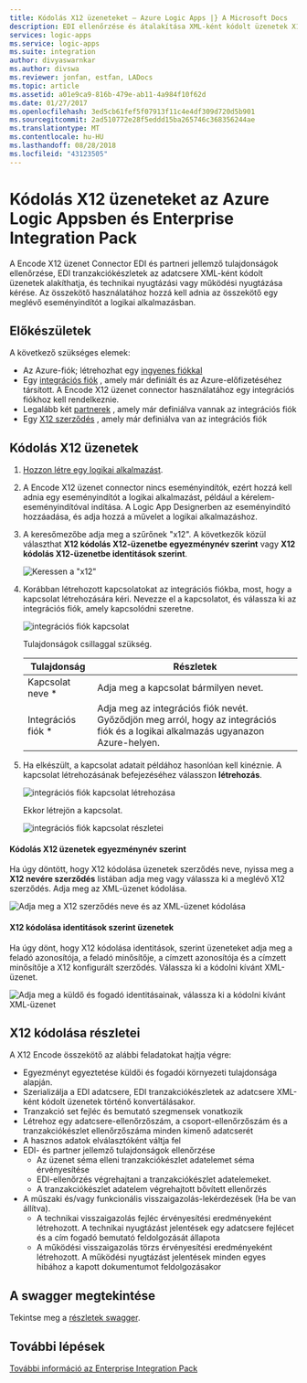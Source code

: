 ```yaml
---
title: Kódolás X12 üzeneteket – Azure Logic Apps |} A Microsoft Docs
description: EDI ellenőrzése és átalakítása XML-ként kódolt üzenetek X12 az üzenetet az Azure Logic Apps Enterprise Integration Pack-kódoló
services: logic-apps
ms.service: logic-apps
ms.suite: integration
author: divyaswarnkar
ms.author: divswa
ms.reviewer: jonfan, estfan, LADocs
ms.topic: article
ms.assetid: a01e9ca9-816b-479e-ab11-4a984f10f62d
ms.date: 01/27/2017
ms.openlocfilehash: 3ed5cb61fef5f07913f11c4e4df309d720d5b901
ms.sourcegitcommit: 2ad510772e28f5eddd15ba265746c368356244ae
ms.translationtype: MT
ms.contentlocale: hu-HU
ms.lasthandoff: 08/28/2018
ms.locfileid: "43123505"
---
```

# <a name="encode-x12-messages-in-azure-logic-apps-with-enterprise-integration-pack"></a>Kódolás X12 üzeneteket az Azure Logic Appsben és Enterprise Integration Pack

A Encode X12 üzenet Connector EDI és partneri jellemző tulajdonságok ellenőrzése, EDI tranzakciókészletek az adatcsere XML-ként kódolt üzenetek alakíthatja, és technikai nyugtázási vagy működési nyugtázása kérése.
Az összekötő használatához hozzá kell adnia az összekötő egy meglévő eseményindítót a logikai alkalmazásban.

## <a name="before-you-start"></a>Előkészületek

A következő szükséges elemek:

* Az Azure-fiók; létrehozhat egy [ingyenes fiókkal](https://azure.microsoft.com/free)
* Egy [integrációs fiók](logic-apps-enterprise-integration-create-integration-account.md) , amely már definiált és az Azure-előfizetéséhez társított. A Encode X12 üzenet connector használatához egy integrációs fiókhoz kell rendelkeznie.
* Legalább két [partnerek](logic-apps-enterprise-integration-partners.md) , amely már definiálva vannak az integrációs fiók
* Egy [X12 szerződés](logic-apps-enterprise-integration-x12.md) , amely már definiálva van az integrációs fiók

## <a name="encode-x12-messages"></a>Kódolás X12 üzenetek

1. [Hozzon létre egy logikai alkalmazást](quickstart-create-first-logic-app-workflow.md).

2. A Encode X12 üzenet connector nincs eseményindítók, ezért hozzá kell adnia egy eseményindítót a logikai alkalmazást, például a kérelem-eseményindítóval indítása. A Logic App Designerben az eseményindító hozzáadása, és adja hozzá a művelet a logikai alkalmazáshoz.

3.  A keresőmezőbe adja meg a szűrőnek "x12". A következők közül választhat **X12 kódolás X12-üzenetbe egyezménynév szerint** vagy **X12 kódolás X12-üzenetbe identitások szerint**.
   
    ![Keressen a "x12"](./media/logic-apps-enterprise-integration-x12-encode/x12decodeimage1.png) 

3. Korábban létrehozott kapcsolatokat az integrációs fiókba, most, hogy a kapcsolat létrehozására kéri. Nevezze el a kapcsolatot, és válassza ki az integrációs fiók, amely kapcsolódni szeretne. 
   
    ![integrációs fiók kapcsolat](./media/logic-apps-enterprise-integration-x12-encode/x12encodeimage1.png)

    Tulajdonságok csillaggal szükség.

    | Tulajdonság | Részletek |
    | --- | --- |
    | Kapcsolat neve * |Adja meg a kapcsolat bármilyen nevet. |
    | Integrációs fiók * |Adja meg az integrációs fiók nevét. Győződjön meg arról, hogy az integrációs fiók és a logikai alkalmazás ugyanazon Azure-helyen. |

5.  Ha elkészült, a kapcsolat adatait példához hasonlóan kell kinéznie. A kapcsolat létrehozásának befejezéséhez válasszon **létrehozás**.

    ![integrációs fiók kapcsolat létrehozása](./media/logic-apps-enterprise-integration-x12-encode/x12encodeimage2.png)

    Ekkor létrejön a kapcsolat.

    ![integrációs fiók kapcsolat részletei](./media/logic-apps-enterprise-integration-x12-encode/x12encodeimage3.png) 

#### <a name="encode-x12-messages-by-agreement-name"></a>Kódolás X12 üzenetek egyezménynév szerint

Ha úgy döntött, hogy X12 kódolása üzenetek szerződés neve, nyissa meg a **X12 nevére szerződés** listában adja meg vagy válassza ki a meglévő X12 szerződés. Adja meg az XML-üzenet kódolása.

![Adja meg a X12 szerződés neve és az XML-üzenet kódolása](./media/logic-apps-enterprise-integration-x12-encode/x12encodeimage4.png)

#### <a name="encode-x12-messages-by-identities"></a>X12 kódolása identitások szerint üzenetek

Ha úgy dönt, hogy X12 kódolása identitások, szerint üzeneteket adja meg a feladó azonosítója, a feladó minősítője, a címzett azonosítója és a címzett minősítője a X12 konfigurált szerződés. Válassza ki a kódolni kívánt XML-üzenet.
   
![Adja meg a küldő és fogadó identitásainak, válassza ki a kódolni kívánt XML-üzenet](./media/logic-apps-enterprise-integration-x12-encode/x12encodeimage5.png) 

## <a name="x12-encode-details"></a>X12 kódolása részletei

A X12 Encode összekötő az alábbi feladatokat hajtja végre:

* Egyezményt egyeztetése küldői és fogadói környezeti tulajdonsága alapján.
* Szerializálja a EDI adatcsere, EDI tranzakciókészletek az adatcsere XML-ként kódolt üzenetek történő konvertálásakor.
* Tranzakció set fejléc és bemutató szegmensek vonatkozik
* Létrehoz egy adatcsere-ellenőrzőszám, a csoport-ellenőrzőszám és a tranzakciókészlet ellenőrzőszáma minden kimenő adatcserét
* A hasznos adatok elválasztóként váltja fel
* EDI- és partner jellemző tulajdonságok ellenőrzése
  * Az üzenet séma elleni tranzakciókészlet adatelemet séma érvényesítése
  * EDI-ellenőrzés végrehajtani a tranzakciókészlet adatelemeket.
  * A tranzakciókészlet adatelem végrehajtott bővített ellenőrzés
* A műszaki és/vagy funkcionális visszaigazolás-lekérdezések (Ha be van állítva).
  * A technikai visszaigazolás fejléc érvényesítési eredményeként létrehozott. A technikai nyugtázást jelentések egy adatcsere fejlécet és a cím fogadó bemutató feldolgozását állapota
  * A működési visszaigazolás törzs érvényesítési eredményeként létrehozott. A működési nyugtázást jelentések minden egyes hibához a kapott dokumentumot feldolgozásakor

## <a name="view-the-swagger"></a>A swagger megtekintése
Tekintse meg a [részletek swagger](/connectors/x12/). 

## <a name="next-steps"></a>További lépések
[További információ az Enterprise Integration Pack](logic-apps-enterprise-integration-overview.md "megismerheti a vállalati integrációs csomag") 

